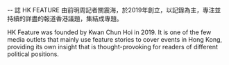 --
誌 HK FEATURE 由前明周記者關震海，於2019年創立，以記錄為主，專注並持續的詳盡的報道香港議題，集結成專題。

HK Feature was founded by Kwan Chun Hoi in 2019. It is one of the few media outlets that mainly use feature stories to cover events in Hong Kong, providing its own insight that is thought-provoking for readers of different political positions.